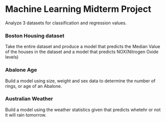 # Machine Learning Midterm Project

Analyze 3 datasets for classification and regression values.

### Boston Housing dataset

Take the entire dataset and produce a model that predicts the Median Value of the houses in the dataset and a model that predicts NOX(Nitrogen Oxide levels)  

### Abalone Age

Build a model using size, weight and sex data to determine the number of rings, or age of an Abalone.

### Australian Weather

Build a model using the weather statistics given that predicts whetehr or not it will rain tomorrow. 

